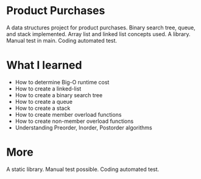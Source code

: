 # Product Purchases
A data structures project for product purchases. Binary search tree, queue, and stack implemented. Array list and linked list concepts used. A library. Manual test in main. Coding automated test.

# What I learned
* How to determine Big-O runtime cost
* How to create a linked-list
* How to create a binary search tree
* How to create a queue
* How to create a stack
* How to create member overload functions
* How to create non-member overload functions
* Understanding Preorder, Inorder, Postorder algorithms

# More
A static library. Manual test possible. Coding automated test.
